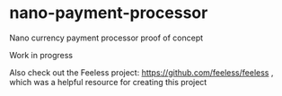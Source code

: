 # nano-payment-processor

Nano currency payment processor proof of concept

Work in progress

Also check out the Feeless project: https://github.com/feeless/feeless , which was a helpful resource for creating this project
